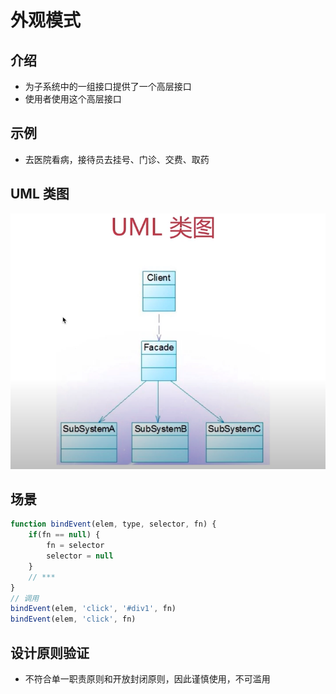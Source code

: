 # 外观模式

## 介绍
- 为子系统中的一组接口提供了一个高层接口
- 使用者使用这个高层接口

## 示例
- 去医院看病，接待员去挂号、门诊、交费、取药

## UML 类图
![外观模式](./assets/waiguan.png)

## 场景
```javascript
function bindEvent(elem, type, selector, fn) {
    if(fn == null) {
        fn = selector
        selector = null
    }
    // ***
}
// 调用
bindEvent(elem, 'click', '#div1', fn)
bindEvent(elem, 'click', fn)
```

## 设计原则验证
- 不符合单一职责原则和开放封闭原则，因此谨慎使用，不可滥用
